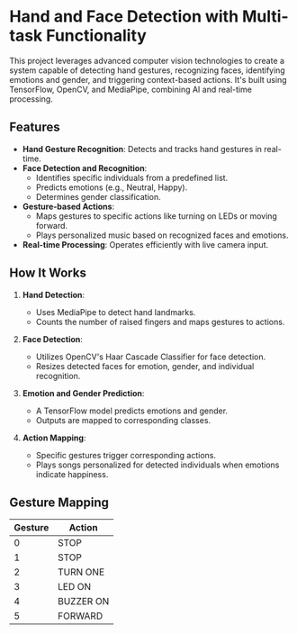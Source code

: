 # Hand and Face Detection with Multi-task Functionality

This project leverages advanced computer vision technologies to create a system capable of detecting hand gestures, recognizing faces, identifying emotions and gender, and triggering context-based actions. It's built using TensorFlow, OpenCV, and MediaPipe, combining AI and real-time processing.

## Features

- **Hand Gesture Recognition**: Detects and tracks hand gestures in real-time.
- **Face Detection and Recognition**:
  - Identifies specific individuals from a predefined list.
  - Predicts emotions (e.g., Neutral, Happy).
  - Determines gender classification.
- **Gesture-based Actions**:
  - Maps gestures to specific actions like turning on LEDs or moving forward.
  - Plays personalized music based on recognized faces and emotions.
- **Real-time Processing**: Operates efficiently with live camera input.

## How It Works

1. **Hand Detection**:  
   - Uses MediaPipe to detect hand landmarks.
   - Counts the number of raised fingers and maps gestures to actions.

2. **Face Detection**:  
   - Utilizes OpenCV's Haar Cascade Classifier for face detection.
   - Resizes detected faces for emotion, gender, and individual recognition.

3. **Emotion and Gender Prediction**:  
   - A TensorFlow model predicts emotions and gender.
   - Outputs are mapped to corresponding classes.

4. **Action Mapping**:  
   - Specific gestures trigger corresponding actions.
   - Plays songs personalized for detected individuals when emotions indicate happiness.

## Gesture Mapping

| Gesture | Action          |
|---------|-----------------|
| 0       | STOP            |
| 1       | STOP            |
| 2       | TURN ONE        |
| 3       | LED ON          |
| 4       | BUZZER ON       |
| 5       | FORWARD         |


